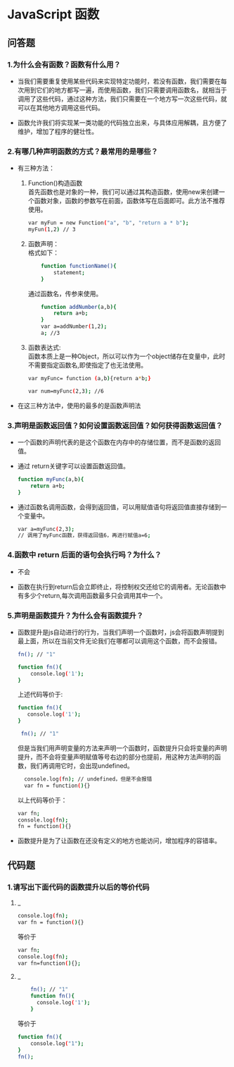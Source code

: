 # JavaScript 函数 

## 问答题

### 1.为什么会有函数？函数有什么用？

- 当我们需要重复使用某些代码来实现特定功能时，若没有函数，我们需要在每次用到它们的地方都写一遍，而使用函数，我们只需要调用函数名，就相当于调用了这些代码，通过这种方法，我们只需要在一个地方写一次这些代码，就可以在其他地方调用这些代码。

- 函数允许我们将实现某一类功能的代码独立出来，与具体应用解耦，且方便了维护，增加了程序的健壮性。

### 2.有哪几种声明函数的方式？最常用的是哪些？

- 有三种方法：
  1. Function()构造函数  
  首先函数也是对象的一种，我们可以通过其构造函数，使用new来创建一个函数对象，函数的参数写在前面，函数体写在后面即可。此方法不推荐使用。
  
        ```bash
        var myFun = new Function("a", "b", "return a * b");
        myFun(1,2) // 3
        ```

  2. 函数声明：  
    格式如下：

        ```bash
            function functionName(){
                statement;
            }
        ```

     通过函数名，传参来使用。

        ```bash
            function addNumber(a,b){
                return a+b;
            }
            var a=addNumber(1,2);
            a; //3
        ```

  3. 函数表达式:  
    函数本质上是一种Object，所以可以作为一个object储存在变量中，此时不需要指定函数名,即使指定了也无法使用。

        ```bash
        var myFunc= function (a,b){return a*b;}

        var num=myFunc(2,3); //6
        ```

- 在这三种方法中，使用的最多的是函数声明法

### 3.声明是函数返回值？如何设置函数返回值？如何获得函数返回值？

- 一个函数的声明代表的是这个函数在内存中的存储位置，而不是函数的返回值。

- 通过 return关键字可以设置函数返回值。

    ```bash
    function myFunc(a,b){
        return a+b;
    }
    ```

- 通过函数名调用函数，会得到返回值，可以用赋值语句将返回值直接存储到一个变量中。

    ```bash
    var a=myFunc(2,3);
    // 调用了myFunc函数，获得返回值6，再进行赋值a=6;
    ```

### 4.函数中 return 后面的语句会执行吗？为什么？

- 不会

- 函数在执行到return后会立即终止，将控制权交还给它的调用者。无论函数中有多少个return,每次调用函数最多只会调用其中一个。

### 5.声明是函数提升？为什么会有函数提升？

- 函数提升是js自动进行的行为，当我们声明一个函数时，js会将函数声明提到最上面，所以在当前文件无论我们在哪都可以调用这个函数，而不会报错。

    ```bash
    fn(); // "1"

    function fn(){
        console.log('1');
    }
    ```

  上述代码等价于:

    ```bash
    function fn(){
       console.log('1');
    }

     fn(); // "1"
    ```

  但是当我们用声明变量的方法来声明一个函数时，函数提升只会将变量的声明提升，而不会将变量声明赋值等号右边的部分也提前，用这种方法声明的函数，我们再调用它时，会出现undefined。

  ```bash
    console.log(fn); // undefined，但是不会报错
    var fn = function(){}
  ```

  以上代码等价于：
  
  ```bash
  var fn;
  console.log(fn);
  fn = function(){}
  ```
  
- 函数提升是为了让函数在还没有定义的地方也能访问，增加程序的容错率。

## 代码题

### 1.请写出下面代码的函数提升以后的等价代码
  
  1. _

        ```bash
        console.log(fn);
        var fn = function(){}
        ```

     等价于

        ```bash
        var fn;
        console.log(fn);
        var fn=function(){};

        ```

  2. _

        ```bash
            fn(); // "1"
            function fn(){
              console.log('1');
            }
        ```

     等价于

        ```bash
        function fn(){
            console.log("1");
        }
        fn();
        ```
